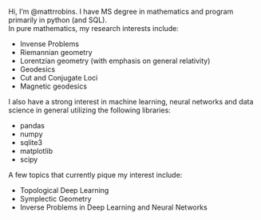  Hi, I’m @mattrrobins.
 I have MS degree in mathematics and program primarily in python (and SQL).  
 In pure mathematics, my research interests include:
 - Invense Problems
 - Riemannian geometry
 - Lorentzian geometry (with emphasis on general relativity)
 - Geodesics
 - Cut and Conjugate Loci
 - Magnetic geodesics
 
I also have a strong interest in machine learning, neural networks and data science in general utilizing the following libraries:
 - pandas
 - numpy
 - sqlite3
 - matplotlib
 - scipy

A few topics that currently pique my interest include:
 - Topological Deep Learning
 - Symplectic Geometry
 - Inverse Problems in Deep Learning and Neural Networks


<!---
mattrrobins/mattrrobins is a ✨ special ✨ repository because its `README.md` (this file) appears on your GitHub profile.
You can click the Preview link to take a look at your changes.
--->
